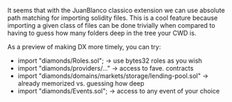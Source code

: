 It seems that with the JuanBlanco classico extension we can use absolute path matching for importing solidity files.
This is a cool feature because importing a given class of files can be done trivially when compared to having to guess how many folders deep in the tree your CWD is.

As a preview of making DX more timely, you can try:

- import "diamonds/Roles.sol"; -> use bytes32 roles as you wish
- import "diamonds/providers/..." -> access to fave. contracts
- import "diamonds/domains/markets/storage/lending-pool.sol" -> already memorized vs. guessing how deep
- import "diamonds/Events.sol"; -> access to any event of your choice
